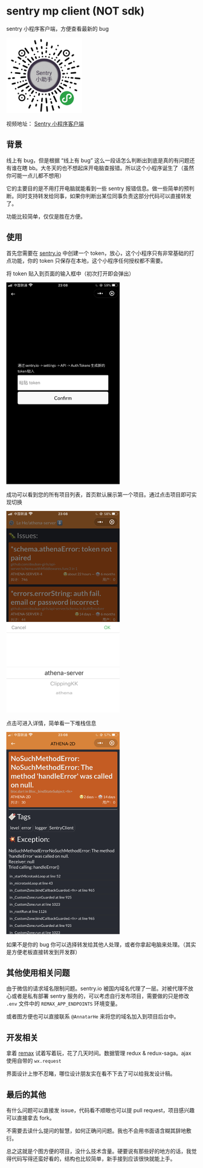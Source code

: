 # sentry mp client (NOT sdk)

sentry 小程序客户端，方便查看最新的 bug

<img src='./docs/qrcode.jpg' width='200px' />

视频地址： [Sentry 小程序客户端](https://www.bilibili.com/video/BV1jf4y1m79T/)

## 背景

线上有 bug，但是根据 “线上有 bug” 这么一段话怎么判断出到底是真的有问题还有谁在瞎 bb。大冬天的也不想起床开电脑查报错。所以这个小程序诞生了（虽然你可能一点儿都不想用）

它的主要目的是不用打开电脑就能看到一些 sentry 报错信息。做一些简单的预判断。同时支持转发给同事，如果你判断出某位同事负责这部分代码可以直接转发了。

功能比较简单，仅仅是胜在方便。

## 使用

首先您需要在 [sentry.io](https://sentry.io/settings/account/api/auth-tokens/) 中创建一个 token，放心，这个小程序只有非常基础的打点功能，你的 token 只保存在本地，这个小程序任何授权都不需要。

将 token 贴入到页面的输入框中（初次打开即会弹出）

<img src='./docs/auth.png' width='300px' />

成功可以看到您的所有项目列表，首页默认展示第一个项目。通过点击项目即可实现切换

<img src='./docs/projects.png' width='300px' />

点击可进入详情，简单看一下堆栈信息

<img src='./docs/issue.png' width='300px' />

如果不是你的 bug 你可以选择转发给其他人处理，或者你拿起电脑来处理。（其实是方便老板直接转发到开发群）

## 其他使用相关问题

由于微信的请求域名限制问题。sentry.io 被国内域名代理了一层。对被代理不放心或者是私有部署 sentry 服务的，可以考虑自行发布项目，需要做的只是修改 `.env` 文件中的 `REMAX_APP_ENDPOINTS` 环境变量。

或者图方便也可以直接联系 `@AnnatarHe` 来将您的域名加入到项目后台中。

## 开发相关

拿着 [remax](https://github.com/remaxjs/remax) 试着写着玩，花了几天时间。数据管理 redux & redux-saga。ajax 使用自带的 `wx.request`

界面设计上惨不忍睹，哪位设计朋友实在看不下去了可以给我发设计稿。

## 最后的其他

有什么问题可以直接发 issue，代码看不顺眼也可以提 pull request，项目感兴趣可以直接拿去 fork。

不需要去读什么提问的智慧，如何正确问问题。我也不会用书面语含糊其辞地敷衍。

总之这就是个图方便的项目，没什么技术含量。硬要说有那些好的地方的话，我觉得代码写得还蛮好看的，结构也比较简单，新手接到应该很快就能上手。
